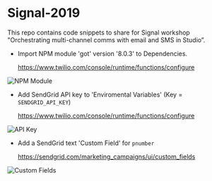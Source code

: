 # Signal-2019

This repo contains code snippets to share for Signal workshop "Orchestrating multi-channel comms with email and SMS in Studio”. 



* Import NPM module 'got' version '8.0.3' to Dependencies.

  https://www.twilio.com/console/runtime/functions/configure

![NPM Module](https://marketing-image-production.s3.amazonaws.com/uploads/9951ba2598d509df19f69fbf738bf6b281560e9dc84c5818c1df0999e16622231f569a041aaed3b631232080f675d959539c1ec4fe6950b7990d267e804c3bc0.png)


* Add SendGrid API key to 'Enviromental Variables' (Key = `SENDGRID_API_KEY`)

  https://www.twilio.com/console/runtime/functions/configure
  
![API Key](https://marketing-image-production.s3.amazonaws.com/uploads/88c36bee49701a76d1254d8ef086b55d83a36060864d2e285770f934198a2ec4ca421dbcfb7baa097c5d2aebd9c9b486ead4d1d9d2e562296b291aa85fef92f0.png)

* Add a SendGrid text 'Custom Field' for `pnumber`

  https://sendgrid.com/marketing_campaigns/ui/custom_fields

![Custom Fields](https://marketing-image-production.s3.amazonaws.com/uploads/7a90d1ca530f35545ac578cdcf5f5d18af5ed458dd60a3253180cf1b3c2f5413eb29b88f5a0a0b80101673e847dd570e9e84005235efc1ad1ac8df10a3241e11.png)
